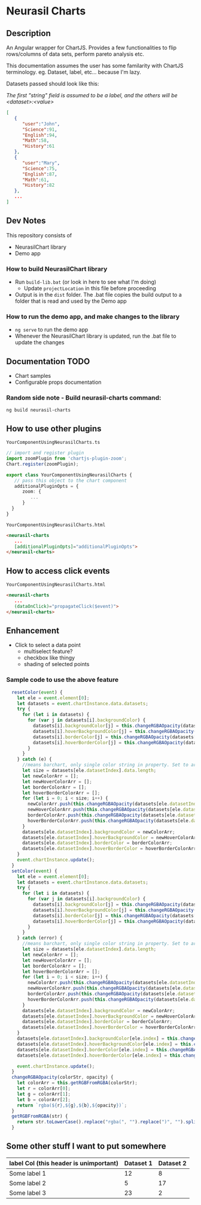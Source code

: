 # Neurasil Charts

## Description

An Angular wrapper for ChartJS. Provides a few functionalities to flip rows/columns of data sets, perform pareto analysis etc.

This documentation assumes the user has some familarity with ChartJS terminology. eg. Dataset, label, etc... because I'm lazy.

Datasets passed should look like this:

_The first "string" field is assumed to be a label, and the others will be &lt;dataset&gt;:&lt;value&gt;_

````json
[
   {
      "user":"John",
      "Science":91,
      "English":94,
      "Math":58,
      "History":61
   },
   {
      "user":"Mary",
      "Science":75,
      "English":87,
      "Math":61,
      "History":82
   },
   ...
]
````

## Dev Notes

This repository consists of

- NeurasilChart library
- Demo app

### How to build NeurasilChart library

- Run `build-lib.bat` (or look in here to see what I'm doing)
  - Update `projectLocation` in this file before proceeding
- Output is in the `dist` folder. The .bat file copies the build output to a folder that is read and used by the Demo app

### How to run the demo app, and make changes to the library
- `ng serve` to run the demo app
- Whenever the NeurasilChart library is updated, run the .bat file to update the changes

## Documentation TODO

- Chart samples
- Configurable props documentation


### Random side note - Build neurasil-charts command:

````shell
ng build neurasil-charts
````

## How to use other plugins

`YourComponentUsingNeurasilCharts.ts`
````ts
// import and register plugin 
import zoomPlugin from 'chartjs-plugin-zoom';
Chart.register(zoomPlugin);

export class YourComponentUsingNeurasilCharts {
   // pass this object to the chart component
   additionalPluginOpts = {
      zoom: {
         ...
      }
  }
}

````

`YourComponentUsingNeurasilCharts.html`
````html
<neurasil-charts 
   ...
   [additionalPluginOpts]="additionalPluginOpts">
</neurasil-charts>
````

## How to access click events
`YourComponentUsingNeurasilCharts.html`
````html
<neurasil-charts 
   ...
   (dataOnClick)="propagateClick($event)">
</neurasil-charts>
````

## Enhancement

- Click to select a data point
   - multiselect feature?
   - checkbox like thingy
   - shading of selected points

### Sample code to use the above feature

````ts
  resetColor(event) {
    let ele = event.element[0];
    let datasets = event.chartInstance.data.datasets;
    try {
      for (let i in datasets) {
        for (var j in datasets[i].backgroundColor) {
          datasets[i].backgroundColor[j] = this.changeRGBAOpacity(datasets[i].backgroundColor[j], 0.5)
          datasets[i].hoverBackgroundColor[j] = this.changeRGBAOpacity(datasets[i].backgroundColor[j], 0.3)
          datasets[i].borderColor[j] = this.changeRGBAOpacity(datasets[i].borderColor[j], 1)
          datasets[i].hoverBorderColor[j] = this.changeRGBAOpacity(datasets[i].hoverBorderColor[j], 1)
        }
      }
    } catch (e) {
      //means barchart, only single color string in property. Set to array
      let size = datasets[ele.datasetIndex].data.length;
      let newColorArr = [];
      let newHoverColorArr = [];
      let borderColorArr = [];
      let hoverBorderColorArr = [];
      for (let i = 0; i < size; i++) {
        newColorArr.push(this.changeRGBAOpacity(datasets[ele.datasetIndex].backgroundColor, 0.5));
        newHoverColorArr.push(this.changeRGBAOpacity(datasets[ele.datasetIndex].backgroundColor, 0.3));
        borderColorArr.push(this.changeRGBAOpacity(datasets[ele.datasetIndex].borderColor, 1));
        hoverBorderColorArr.push(this.changeRGBAOpacity(datasets[ele.datasetIndex].hoverBorderColor, 1));
      }
      datasets[ele.datasetIndex].backgroundColor = newColorArr;
      datasets[ele.datasetIndex].hoverBackgroundColor = newHoverColorArr;
      datasets[ele.datasetIndex].borderColor = borderColorArr;
      datasets[ele.datasetIndex].hoverBorderColor = hoverBorderColorArr;
    }
    event.chartInstance.update();
  }
  setColor(event) {
    let ele = event.element[0];
    let datasets = event.chartInstance.data.datasets;
    try {
      for (let i in datasets) {
        for (var j in datasets[i].backgroundColor) {
          datasets[i].backgroundColor[j] = this.changeRGBAOpacity(datasets[i].backgroundColor[j], 0.2)
          datasets[i].hoverBackgroundColor[j] = this.changeRGBAOpacity(datasets[i].backgroundColor[j], 0.2)
          datasets[i].borderColor[j] = this.changeRGBAOpacity(datasets[i].borderColor[j], 0.2)
          datasets[i].hoverBorderColor[j] = this.changeRGBAOpacity(datasets[i].hoverBorderColor[j], 0.2)
        }
      }
    } catch (error) {
      //means barchart, only single color string in property. Set to array
      let size = datasets[ele.datasetIndex].data.length;
      let newColorArr = [];
      let newHoverColorArr = [];
      let borderColorArr = [];
      let hoverBorderColorArr = [];
      for (let i = 0; i < size; i++) {
        newColorArr.push(this.changeRGBAOpacity(datasets[ele.datasetIndex].backgroundColor, 0.2));
        newHoverColorArr.push(this.changeRGBAOpacity(datasets[ele.datasetIndex].backgroundColor, 0.2));
        borderColorArr.push(this.changeRGBAOpacity(datasets[ele.datasetIndex].borderColor, 0.2));
        hoverBorderColorArr.push(this.changeRGBAOpacity(datasets[ele.datasetIndex].hoverBorderColor, 0.2));
      }
      datasets[ele.datasetIndex].backgroundColor = newColorArr;
      datasets[ele.datasetIndex].hoverBackgroundColor = newHoverColorArr;
      datasets[ele.datasetIndex].borderColor = borderColorArr;
      datasets[ele.datasetIndex].hoverBorderColor = hoverBorderColorArr;
    }
    datasets[ele.datasetIndex].backgroundColor[ele.index] = this.changeRGBAOpacity(datasets[ele.datasetIndex].backgroundColor[ele.index], 0.9)
    datasets[ele.datasetIndex].hoverBackgroundColor[ele.index] = this.changeRGBAOpacity(datasets[ele.datasetIndex].backgroundColor[ele.index], 0.9)
    datasets[ele.datasetIndex].borderColor[ele.index] = this.changeRGBAOpacity(datasets[ele.datasetIndex].borderColor[ele.index], 1)
    datasets[ele.datasetIndex].hoverBorderColor[ele.index] = this.changeRGBAOpacity(datasets[ele.datasetIndex].hoverBorderColor[ele.index], 1)

    event.chartInstance.update();
  }
  changeRGBAOpacity(colorStr, opacity) {
    let colorArr = this.getRGBFromRGBA(colorStr);
    let r = colorArr[0];
    let g = colorArr[1];
    let b = colorArr[2];
    return `rgba(${r},${g},${b},${opacity})`;
  }
  getRGBFromRGBA(str) {
    return str.toLowerCase().replace("rgba(", "").replace(")", "").split(",");
  }
````

## Some other stuff I want to put somewhere

| label Col (this header is unimportant) | Dataset 1 | Dataset 2 |
| --- | --- | --- |
| Some label 1 | 12 | 8 |
| Some label 2 | 5 | 17 |
| Some label 3 | 23 | 2 |

